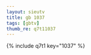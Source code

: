 ```yaml
--- 
layout: sieutv
title: gb 1037
tags: [gbtv]
thumb_re: q7t11037
---
```

{% include q7t1 key="1037" %} 
